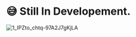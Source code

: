 #  😅 Still In Developement.
![1_IPZto_chtq-97A2J7gKjLA](https://github.com/user-attachments/assets/fe316940-0361-4189-a370-a21fd4c7b11a)
